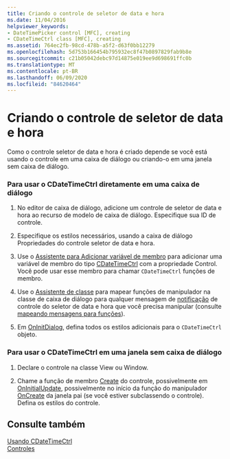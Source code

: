 ```yaml
---
title: Criando o controle de seletor de data e hora
ms.date: 11/04/2016
helpviewer_keywords:
- DateTimePicker control [MFC], creating
- CDateTimeCtrl class [MFC], creating
ms.assetid: 764ec2fb-98cd-478b-a5f2-d63f0bb12279
ms.openlocfilehash: 5d753b166454b795932ec8f47b0897829fab9b8e
ms.sourcegitcommit: c21b05042debc97d14875e019ee9d698691ffc0b
ms.translationtype: MT
ms.contentlocale: pt-BR
ms.lasthandoff: 06/09/2020
ms.locfileid: "84620464"
---
```

# <a name="creating-the-date-and-time-picker-control"></a>Criando o controle de seletor de data e hora

Como o controle seletor de data e hora é criado depende se você está usando o controle em uma caixa de diálogo ou criando-o em uma janela sem caixa de diálogo.

### <a name="to-use-cdatetimectrl-directly-in-a-dialog-box"></a>Para usar o CDateTimeCtrl diretamente em uma caixa de diálogo

1. No editor de caixa de diálogo, adicione um controle de seletor de data e hora ao recurso de modelo de caixa de diálogo. Especifique sua ID de controle.

1. Especifique os estilos necessários, usando a caixa de diálogo Propriedades do controle seletor de data e hora.

1. Use o [Assistente para Adicionar variável de membro](../ide/adding-a-member-variable-visual-cpp.md) para adicionar uma variável de membro do tipo [CDateTimeCtrl](reference/cdatetimectrl-class.md) com a propriedade Control. Você pode usar esse membro para chamar `CDateTimeCtrl` funções de membro.

1. Use o [Assistente de classe](reference/mfc-class-wizard.md) para mapear funções de manipulador na classe de caixa de diálogo para qualquer mensagem de [notificação](processing-notification-messages-in-date-and-time-picker-controls.md) de controle do seletor de data e hora que você precisa manipular (consulte [mapeando mensagens para funções](reference/mapping-messages-to-functions.md)).

1. Em [OnInitDialog](reference/cdialog-class.md#oninitdialog), defina todos os estilos adicionais para o `CDateTimeCtrl` objeto.

### <a name="to-use-cdatetimectrl-in-a-nondialog-window"></a>Para usar o CDateTimeCtrl em uma janela sem caixa de diálogo

1. Declare o controle na classe View ou Window.

1. Chame a função de membro [Create](reference/ctabctrl-class.md#create) do controle, possivelmente em [OnInitialUpdate](reference/cview-class.md#oninitialupdate), possivelmente no início da função do manipulador [OnCreate](reference/cwnd-class.md#oncreate) da janela pai (se você estiver subclassendo o controle). Defina os estilos do controle.

## <a name="see-also"></a>Consulte também

[Usando CDateTimeCtrl](using-cdatetimectrl.md)<br/>
[Controles](controls-mfc.md)
